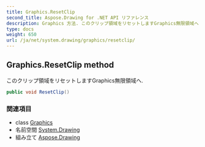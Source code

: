 ```yaml
---
title: Graphics.ResetClip
second_title: Aspose.Drawing for .NET API リファレンス
description: Graphics 方法. このクリップ領域をリセットしますGraphics無限領域へ.
type: docs
weight: 650
url: /ja/net/system.drawing/graphics/resetclip/
---
```

## Graphics.ResetClip method

このクリップ領域をリセットしますGraphics無限領域へ.

```csharp
public void ResetClip()
```

### 関連項目

* class [Graphics](../)
* 名前空間 [System.Drawing](../../graphics/)
* 組み立て [Aspose.Drawing](../../../)


